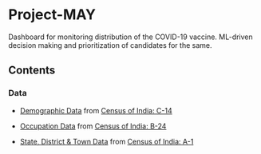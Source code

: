 # Project-MAY

Dashboard for monitoring distribution of the COVID-19 vaccine. ML-driven decision making and prioritization of candidates for the same.

## Contents

### Data

* [Demographic Data](resources/data/censusindia.gov.in/census_age.csv) from [Census of India: C-14](https://censusindia.gov.in/2011census/C-series/C-14.html)

* [Occupation Data](resources/data/censusindia.gov.in/census_occupation.csv) from [Census of India: B-24](https://censusindia.gov.in/2011census/B-series/B_24.html)

* [State, District & Town Data](resources/data/censusindia.gov.in/census_district.csv) from [Census of India: A-1](http://censusindia.gov.in/2011census/A-1_NO_OF_VILLAGES_TOWNS_HOUSEHOLDS_POPULATION_AND_AREA.xlsx)
